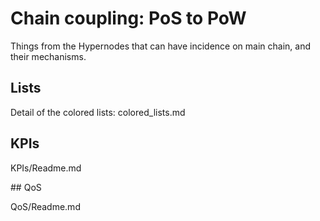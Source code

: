 # Chain coupling: PoS to PoW

Things from the Hypernodes that can have incidence on main chain, and their mechanisms.

## Lists

Detail of the colored lists: colored_lists.md

## KPIs

KPIs/Readme.md

## QoS

QoS/Readme.md